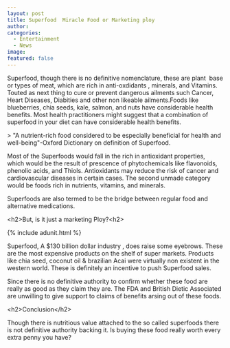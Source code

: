 ```yaml
---
layout: post
title: Superfood  Miracle Food or Marketing ploy
author:
categories:
  - Entertainment
  - News
image:
featured: false
---
```


Superfood, though there is no definitive nomenclature, these are plant&nbsp; base or types of meat, which are rich in anti-oxdidants , minerals, and Vitamins. Touted as next thing to cure or prevent dangerous ailments such Cancer, Heart Diseases, Diabities and other non likeable ailments.Foods like blueberries, chia seeds, kale, salmon, and nuts have considerable health benefits. Most health practitioners might suggest that a combination of superfood in your diet can have considerable health benefits.

&gt; "A nutrient-rich food considered to be especially beneficial for health and well-being"-Oxford Dictionary on definition of Superfood.

Most of the Superfoods would fall in the rich in antioxidant properties, which would be the result of prescence of phytochemicals like flavonoids, phenolic acids, and Thiols. Antioxidants may reduce the risk of cancer and cardiovascular diseases in certain cases. The second unmade category would be foods rich in nutrients, vitamins, and minerals.

Superfoods are also termed to be the bridge between regular food and alternative medications.

&lt;h2&gt;But, is it just a marketing Ploy?&lt;h2&gt;

{% include adunit.html %}

Superfood, A $130 billion dollar industry , does raise some eyebrows. These are the most expensive products on the shelf of super markets. Products like chia seed, coconut oil & brazilian Acai were virtually non existent in the western world. These is definitely an incentive to push Superfood sales.

Since there is no definitive authority to confirm whether these food are really as good as they claim they are. The FDA and British Dietic Associated are unwilling to give support to claims of benefits arsing out of these foods.

&lt;h2&gt;Conclusion&lt;/h2&gt;

Though there is nutritious value attached to the so called superfoods there is not definitive authority backing it. Is buying these food really worth every extra penny you have?

&nbsp;

&nbsp;

&nbsp;

&nbsp;
